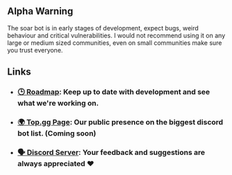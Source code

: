 ## Alpha Warning
The soar bot is in early stages of development, expect bugs, weird behaviour and critical vulnerabilities. I would not recommend using it on any large or medium sized communities, even on small communities make sure you trust everyone.

## Links
- ### [🕒 Roadmap](https://trello.com/b/YnGGJ9gz/soar-bot): Keep up to date with development and see what we're working on.
- ### [🌍 Top.gg Page](https://example.com): Our public presence on the biggest discord bot list. (Coming soon)
- ### [🗣️ Discord Server](https://discord.gg/Gn2YbxQsgs): Your feedback and suggestions are always appreciated ❤️
